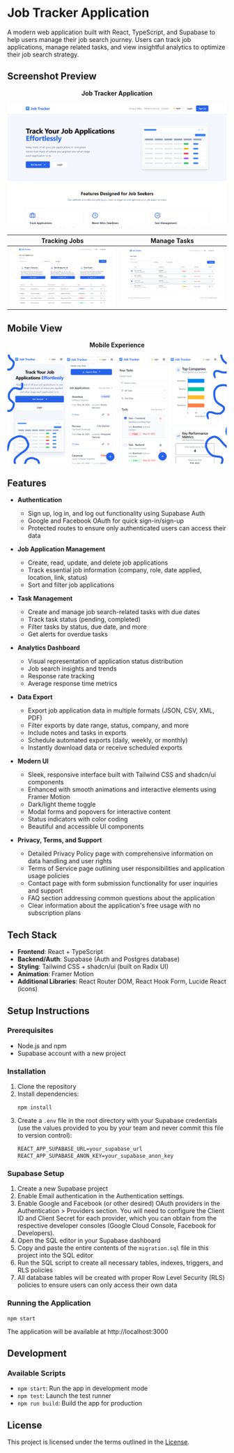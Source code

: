 # Job Tracker Application

A modern web application built with React, TypeScript, and Supabase to help users manage their job search journey. Users can track job applications, manage related tasks, and view insightful analytics to optimize their job search strategy.

## Screenshot Preview

<p align="center"> <strong> Job Tracker Application </strong></p>

![Job Tracker Dashboard Preview](./public/image.png)


| Tracking Jobs | Manage Tasks|
|:-------------------------:|:-------------------:|
| ![Job Tracking](./public/image2.png) | ![Task Management](./public/image1.png) |


## Mobile View

<p align="center"> <strong> Mobile Experience </strong></p>

![Job Tracker Mobile View](./public/image3.png)

## Features

- **Authentication**
  - Sign up, log in, and log out functionality using Supabase Auth
  - Google and Facebook OAuth for quick sign-in/sign-up
  - Protected routes to ensure only authenticated users can access their data

- **Job Application Management**
  - Create, read, update, and delete job applications
  - Track essential job information (company, role, date applied, location, link, status)
  - Sort and filter job applications

- **Task Management**
  - Create and manage job search-related tasks with due dates
  - Track task status (pending, completed)
  - Filter tasks by status, due date, and more
  - Get alerts for overdue tasks

- **Analytics Dashboard**
  - Visual representation of application status distribution
  - Job search insights and trends
  - Response rate tracking
  - Average response time metrics

- **Data Export**
  - Export job application data in multiple formats (JSON, CSV, XML, PDF)
  - Filter exports by date range, status, company, and more
  - Include notes and tasks in exports
  - Schedule automated exports (daily, weekly, or monthly)
  - Instantly download data or receive scheduled exports

- **Modern UI**
  - Sleek, responsive interface built with Tailwind CSS and shadcn/ui components
  - Enhanced with smooth animations and interactive elements using Framer Motion
  - Dark/light theme toggle
  - Modal forms and popovers for interactive content
  - Status indicators with color coding
  - Beautiful and accessible UI components
  
- **Privacy, Terms, and Support**
  - Detailed Privacy Policy page with comprehensive information on data handling and user rights
  - Terms of Service page outlining user responsibilities and application usage policies
  - Contact page with form submission functionality for user inquiries and support
  - FAQ section addressing common questions about the application
  - Clear information about the application's free usage with no subscription plans

## Tech Stack

- **Frontend**: React + TypeScript
- **Backend/Auth**: Supabase (Auth and Postgres database)
- **Styling**: Tailwind CSS + shadcn/ui (built on Radix UI)
- **Animation**: Framer Motion
- **Additional Libraries**: React Router DOM, React Hook Form, Lucide React (icons)

## Setup Instructions

### Prerequisites

- Node.js and npm
- Supabase account with a new project

### Installation

1. Clone the repository
2. Install dependencies:
   ```
   npm install
   ```
3. Create a `.env` file in the root directory with your Supabase credentials (use the values provided to you by your team and never commit this file to version control):
   ```
   REACT_APP_SUPABASE_URL=your_supabase_url
   REACT_APP_SUPABASE_ANON_KEY=your_supabase_anon_key
   ```

### Supabase Setup

1. Create a new Supabase project
2. Enable Email authentication in the Authentication settings.
3. Enable Google and Facebook (or other desired) OAuth providers in the Authentication > Providers section. You will need to configure the Client ID and Client Secret for each provider, which you can obtain from the respective developer consoles (Google Cloud Console, Facebook for Developers).
4. Open the SQL editor in your Supabase dashboard
5. Copy and paste the entire contents of the `migration.sql` file in this project into the SQL editor
6. Run the SQL script to create all necessary tables, indexes, triggers, and RLS policies
7. All database tables will be created with proper Row Level Security (RLS) policies to ensure users can only access their own data

### Running the Application

```
npm start
```

The application will be available at http://localhost:3000

## Development

### Available Scripts

- `npm start`: Run the app in development mode
- `npm test`: Launch the test runner
- `npm run build`: Build the app for production

## License

This project is licensed under the terms outlined in the [License](LICENSE.md).